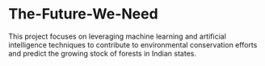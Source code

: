 # The-Future-We-Need
This project focuses on leveraging machine learning and artificial intelligence techniques to contribute to environmental conservation efforts and predict the growing stock of forests in Indian states. 
